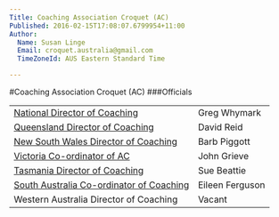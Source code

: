 ```yaml
---
Title: Coaching Association Croquet (AC)
Published: 2016-02-15T17:08:07.6799954+11:00
Author:
  Name: Susan Linge
  Email: croquet.australia@gmail.com
  TimeZoneId: AUS Eastern Standard Time

---
```

#Coaching Association Croquet (AC)
###Officials

| | |
|-|-|
|[National Director of Coaching](mailto:ncdac@croquet-australia.com.au)|Greg Whymark |0418 158 701|
|[Queensland Director of Coaching](mailto:coaching@croquetqld.org)|David Reid |0416 035 169|
|[New South Wales Director of Coaching](mailto:johnpiggott@bigpond.com)|Barb Piggott |0427 629 953|
|[Victoria Co-ordinator of AC](mailto:associationcroquet@croquetvic.asn.au)|John Grieve |03.9397 2632|
|[Tasmania Director of Coaching](mailto:btbunch@vision.net.au)|Sue Beattie |03.6229 5702|
|[South Australia Co-ordinator of Coaching](mailto:accoaching@croquetsa.com.au)|Eileen Ferguson |08.8258 9069|
|Western Australia Director of Coaching|Vacant||